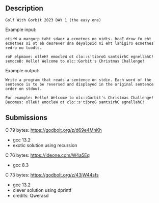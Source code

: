 ## Description
```
Golf With Gorbit 2023 DAY 1 (the easy one)
```

Example input:
```
etirW a margorp taht sdaer a ecnetnes no nidts. hcaE drow fo eht ecnetnes si ot eb desrever dna deyalpsid ni eht lanigiro ecnetnes redro no tuodts.

roF elpmaxe: olleH! emocleW ot clo::s'tibroG samtsirhC egnellahC!
semoceB: Hello! Welcome to olc::Gorbit's Christmas Challenge!
```

Example output:
```
Write a program that reads a sentence on stdin. Each word of the sentence is to be reversed and displayed in the original sentence order on stdout.

For example: Hello! Welcome to olc::Gorbit's Christmas Challenge!
Becomes: olleH! emocleW ot clo::s'tibroG samtsirhC egnellahC!
```

## Submissions
C 79 bytes: https://godbolt.org/z/d69e4MhKh
- gcc 13.2
- exotic solution using recursion

C 76 bytes: https://ideone.com/W4a5Eq
- gcc 8.3

C 73 bytes: https://godbolt.org/z/43jW44sfs
- gcc 13.2
- clever solution using dprintf
- credits: Qwerasd